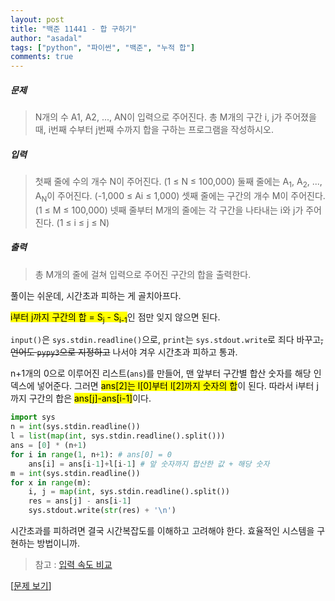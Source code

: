 ```yaml
---
layout: post
title: "백준 11441 - 합 구하기"
author: "asadal"
tags: ["python", "파이썬", "백준", "누적 합"]
comments: true
---
```


##### 문제

> N개의 수 A1, A2, ..., AN이 입력으로 주어진다. 총 M개의 구간 i, j가 주어졌을 때, i번째 수부터 j번째 수까지 합을 구하는 프로그램을 작성하시오.

##### 입력

> 첫째 줄에 수의 개수 N이 주어진다. (1 ≤ N ≤ 100,000) 둘째 줄에는 A<sub>1</sub>, A<sub>2</sub>, ..., A<sub>N</sub>이 주어진다. (-1,000 ≤ Ai ≤ 1,000) 셋째 줄에는 구간의 개수 M이 주어진다. (1 ≤ M ≤ 100,000) 넷째 줄부터 M개의 줄에는 각 구간을 나타내는 i와 j가 주어진다. (1 ≤ i ≤ j ≤ N)

##### 출력

> 총 M개의 줄에 걸쳐 입력으로 주어진 구간의 합을 출력한다.

풀이는 쉬운데, 시간초과 피하는 게 골치아프다.

<mark>i부터 j까지 구간의 합 = S<sub>j</sub> - S<sub>i-1</sub></mark>인 점만 잊지 않으면 된다.

`input()`은 `sys.stdin.readline()`으로, `print`는 `sys.stdout.write`로 죄다 바꾸고<del>, 언어도 `pypy3`으로 지정하고</del> 나서야 겨우 시간초과 피하고 통과.

n+1개의 0으로 이루어진 리스트(`ans`)를 만들어, 맨 앞부터 구간별 합산 숫자를 해당 인덱스에 넣어준다. 그러면 <mark>ans[2]는 l[0]부터 l[2]까지 숫자의 합</mark>이 된다. 따라서 i부터 j까지 구간의 합은 <mark>ans[j]-ans[i-1]</mark>이다.

```python
import sys
n = int(sys.stdin.readline())
l = list(map(int, sys.stdin.readline().split()))
ans = [0] * (n+1) 
for i in range(1, n+1): # ans[0] = 0
    ans[i] = ans[i-1]+l[i-1] # 앞 숫자까지 합산한 값 + 해당 숫자
m = int(sys.stdin.readline())
for x in range(m):
    i, j = map(int, sys.stdin.readline().split())
    res = ans[j] - ans[i-1]
    sys.stdout.write(str(res) + '\n')
```

시간초과를 피하려면 결국 시간복잡도를 이해하고 고려해야 한다. 효율적인 시스템을 구현하는 방법이니까.

>참고 : [입력 속도 비교](https://www.acmicpc.net/blog/view/56)

[[문제 보기](https://www.acmicpc.net/problem/번호)]
